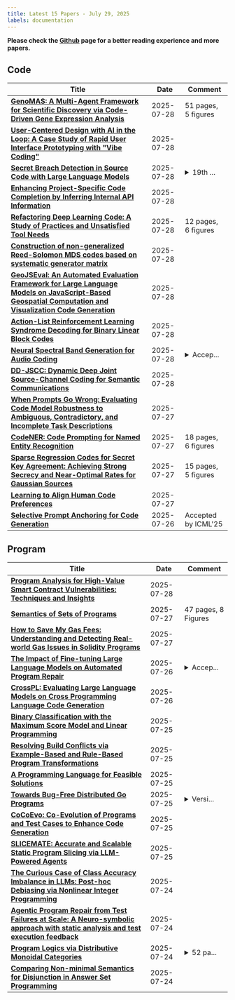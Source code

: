 ```yaml
---
title: Latest 15 Papers - July 29, 2025
labels: documentation
---
```

**Please check the [Github](https://github.com/zezhishao/MTS_Daily_ArXiv) page for a better reading experience and more papers.**

## Code
| **Title** | **Date** | **Comment** |
| --- | --- | --- |
| **[GenoMAS: A Multi-Agent Framework for Scientific Discovery via Code-Driven Gene Expression Analysis](http://arxiv.org/abs/2507.21035v1)** | 2025-07-28 | 51 pages, 5 figures |
| **[User-Centered Design with AI in the Loop: A Case Study of Rapid User Interface Prototyping with "Vibe Coding"](http://arxiv.org/abs/2507.21012v1)** | 2025-07-28 |  |
| **[Secret Breach Detection in Source Code with Large Language Models](http://arxiv.org/abs/2504.18784v2)** | 2025-07-28 | <details><summary>19th ...</summary><p>19th ACM/IEEE International Symposium on Empirical Software Engineering and Measurement (ESEM 2025) cameraready</p></details> |
| **[Enhancing Project-Specific Code Completion by Inferring Internal API Information](http://arxiv.org/abs/2507.20888v1)** | 2025-07-28 |  |
| **[Refactoring Deep Learning Code: A Study of Practices and Unsatisfied Tool Needs](http://arxiv.org/abs/2405.04861v2)** | 2025-07-28 | 12 pages, 6 figures |
| **[Construction of non-generalized Reed-Solomon MDS codes based on systematic generator matrix](http://arxiv.org/abs/2507.20559v1)** | 2025-07-28 |  |
| **[GeoJSEval: An Automated Evaluation Framework for Large Language Models on JavaScript-Based Geospatial Computation and Visualization Code Generation](http://arxiv.org/abs/2507.20553v1)** | 2025-07-28 |  |
| **[Action-List Reinforcement Learning Syndrome Decoding for Binary Linear Block Codes](http://arxiv.org/abs/2507.17893v2)** | 2025-07-28 |  |
| **[Neural Spectral Band Generation for Audio Coding](http://arxiv.org/abs/2506.06732v2)** | 2025-07-28 | <details><summary>Accep...</summary><p>Accepted to Interspeech 2025</p></details> |
| **[DD-JSCC: Dynamic Deep Joint Source-Channel Coding for Semantic Communications](http://arxiv.org/abs/2507.20467v1)** | 2025-07-28 |  |
| **[When Prompts Go Wrong: Evaluating Code Model Robustness to Ambiguous, Contradictory, and Incomplete Task Descriptions](http://arxiv.org/abs/2507.20439v1)** | 2025-07-27 |  |
| **[CodeNER: Code Prompting for Named Entity Recognition](http://arxiv.org/abs/2507.20423v1)** | 2025-07-27 | 18 pages, 6 figures |
| **[Sparse Regression Codes for Secret Key Agreement: Achieving Strong Secrecy and Near-Optimal Rates for Gaussian Sources](http://arxiv.org/abs/2507.20157v1)** | 2025-07-27 | 15 pages, 5 figures |
| **[Learning to Align Human Code Preferences](http://arxiv.org/abs/2507.20109v1)** | 2025-07-27 |  |
| **[Selective Prompt Anchoring for Code Generation](http://arxiv.org/abs/2408.09121v6)** | 2025-07-26 | Accepted by ICML'25 |

## Program
| **Title** | **Date** | **Comment** |
| --- | --- | --- |
| **[Program Analysis for High-Value Smart Contract Vulnerabilities: Techniques and Insights](http://arxiv.org/abs/2507.20672v1)** | 2025-07-28 |  |
| **[Semantics of Sets of Programs](http://arxiv.org/abs/2410.16102v2)** | 2025-07-27 | 47 pages, 8 Figures |
| **[How to Save My Gas Fees: Understanding and Detecting Real-world Gas Issues in Solidity Programs](http://arxiv.org/abs/2403.02661v2)** | 2025-07-27 |  |
| **[The Impact of Fine-tuning Large Language Models on Automated Program Repair](http://arxiv.org/abs/2507.19909v1)** | 2025-07-26 | <details><summary>Accep...</summary><p>Accepted for publication in the research track of the 41th International Conference on Software Maintenance and Evolution (ICSME 2025)</p></details> |
| **[CrossPL: Evaluating Large Language Models on Cross Programming Language Code Generation](http://arxiv.org/abs/2507.19904v1)** | 2025-07-26 |  |
| **[Binary Classification with the Maximum Score Model and Linear Programming](http://arxiv.org/abs/2507.19654v1)** | 2025-07-25 |  |
| **[Resolving Build Conflicts via Example-Based and Rule-Based Program Transformations](http://arxiv.org/abs/2507.19432v1)** | 2025-07-25 |  |
| **[A Programming Language for Feasible Solutions](http://arxiv.org/abs/2507.19176v1)** | 2025-07-25 |  |
| **[Towards Bug-Free Distributed Go Programs](http://arxiv.org/abs/2506.15135v2)** | 2025-07-25 | <details><summary>Versi...</summary><p>Version 1. B.Comp. Dissertation</p></details> |
| **[CoCoEvo: Co-Evolution of Programs and Test Cases to Enhance Code Generation](http://arxiv.org/abs/2502.10802v2)** | 2025-07-25 |  |
| **[SLICEMATE: Accurate and Scalable Static Program Slicing via LLM-Powered Agents](http://arxiv.org/abs/2507.18957v1)** | 2025-07-25 |  |
| **[The Curious Case of Class Accuracy Imbalance in LLMs: Post-hoc Debiasing via Nonlinear Integer Programming](http://arxiv.org/abs/2405.07623v7)** | 2025-07-24 |  |
| **[Agentic Program Repair from Test Failures at Scale: A Neuro-symbolic approach with static analysis and test execution feedback](http://arxiv.org/abs/2507.18755v1)** | 2025-07-24 |  |
| **[Program Logics via Distributive Monoidal Categories](http://arxiv.org/abs/2507.18238v1)** | 2025-07-24 | <details><summary>52 pa...</summary><p>52 pages, including appendix</p></details> |
| **[Comparing Non-minimal Semantics for Disjunction in Answer Set Programming](http://arxiv.org/abs/2507.18198v1)** | 2025-07-24 |  |

